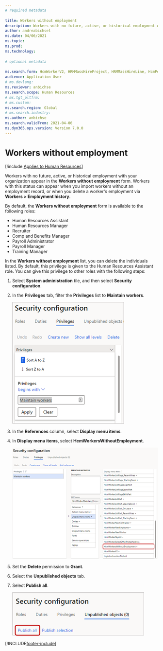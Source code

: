 ```yaml
--- 
# required metadata 
 
title: Workers without employment
description: Workers with no future, active, or historical employment with your organization appear in the Workers without employment form. 
author: andreabichsel
ms.date: 04/06/2021
ms.topic: 
ms.prod:  
ms.technology:  
 
# optional metadata 
 
ms.search.form: HcmWorkerV2, HRMMassHireProject, HRMMassHireLine, HcmPersonnelManagementWorkspace
audience: Application User 
# ms.devlang:  
ms.reviewer: anbichse
ms.search.scope: Human Resources
# ms.tgt_pltfrm:  
# ms.custom:  
ms.search.region: Global
# ms.search.industry: 
ms.author: anbichse
ms.search.validFrom: 2021-04-06
ms.dyn365.ops.version: Version 7.0.0 
---
```


# Workers without employment

[!include [Applies to Human Resources](../includes/applies-to-hr.md)]

Workers with no future, active, or historical employment with your organization appear in the **Workers without employment** form. Workers with this status can appear when you import workers without an employment record, or when you delete a worker's employment via **Workers > Employment history**.

By default, the **Workers without employment** form is available to the following roles:

- Human Resources Assistant
- Human Resources Manager
- Recruiter
- Comp and Benefits Manager
- Payroll Administrator
- Payroll Manager
- Training Manager

In the **Workers without employment** list, you can delete the individuals listed. By default, this privilege is given to the Human Resources Assistant role. You can give this privilege to other roles with the following steps:

1. Select **System administration** tile, and then select **Security configuration**.

2. In the **Privileges** tab, filter the **Privileges** list to **Maintain workers**.

   [![Filter Privileges list](./media/hr-personnel-workers-without-employment-filter.png)](./media/hr-personnel-workers-without-employment-filter.png)

3. In the **References** column, select **Display menu items**.

4. In **Display menu items**, select **HcmWorkersWithoutEmployment**.

   [![Select form](./media/hr-personnel-workers-without-employment-select.png)](./media/hr-personnel-workers-without-employment-select.png)

5. Set the **Delete** permission to **Grant**.

6. Select the **Unpublished objects** tab.

7. Select **Publish all**.

   [![Publish changes](./media/hr-personnel-workers-without-employment-publish.png)](./media/hr-personnel-workers-without-employment-publish.png)

[!INCLUDE[footer-include](../includes/footer-banner.md)]